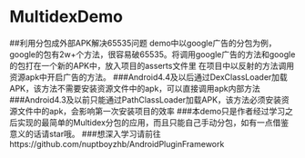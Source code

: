 # MultidexDemo

##利用分包成外部APK解决65535问题
demo中以google广告的分包为例，google的包有2w+个方法，很容易破65535。将调用google广告的方法和google的包打在一个新的APK中，放入项目的asserts文件里
在项目中以反射的方法调用资源apk中开启广告的方法。
###Android4.4及以后通过DexClassLoader加载APK，该方法不需要安装资源文件中的apk，可以直接调用apk内部方法
###Android4.3及以前只能通过PathClassLoader加载APK，该方法必须安装资源文件中的apk，会影响第一次安装项目的效率
###本demo只是作者经过学习之后实现的最简单的Multidex分包的应用，而且只能自己手动分包，如有一点借鉴意义的话请star哦。
###想深入学习请前往https://github.com/nuptboyzhb/AndroidPluginFramework
